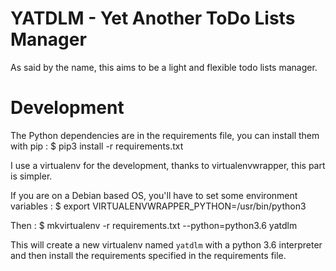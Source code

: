# YATDLM - Yet Another ToDo Lists Manager

As said by the name, this aims to be a light and flexible todo lists manager.

# Development

The Python dependencies are in the requirements file, you can install them with pip :
    $ pip3 install -r requirements.txt

I use a virtualenv for the development, thanks to virtualenvwrapper, this part is simpler.

If you are on a Debian based OS, you'll have to set some environment variables :
    $ export VIRTUALENVWRAPPER_PYTHON=/usr/bin/python3

Then :
    $ mkvirtualenv -r requirements.txt --python=python3.6 yatdlm

This will create a new virtualenv named `yatdlm` with a python 3.6 interpreter and then install the requirements specified in the requirements file.